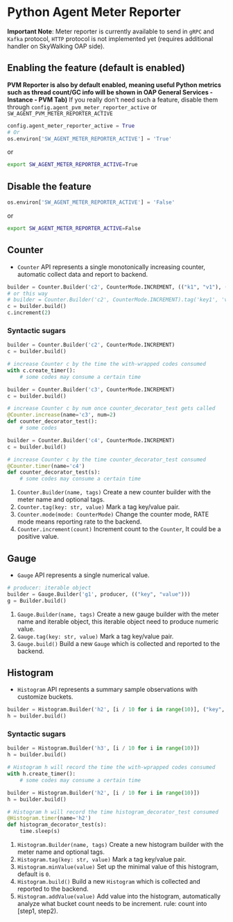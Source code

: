 # Python Agent Meter Reporter

**Important Note**: Meter reporter is currently available to send in `gRPC` and `Kafka` protocol, 
`HTTP` protocol is not implemented yet (requires additional handler on SkyWalking OAP side).

## Enabling the feature (default is enabled)
**PVM Reporter is also by default enabled, meaning useful Python metrics such as thread count/GC info will be shown in OAP General Services - Instance - PVM Tab)**
If you really don't need such a feature, disable them through `config.agent_pvm_meter_reporter_active` or `SW_AGENT_PVM_METER_REPORTER_ACTIVE`

```Python 
config.agent_meter_reporter_active = True
# Or
os.environ['SW_AGENT_METER_REPORTER_ACTIVE'] = 'True'
``` 
or
```bash
export SW_AGENT_METER_REPORTER_ACTIVE=True
```

## Disable the feature
```Python 
os.environ['SW_AGENT_METER_REPORTER_ACTIVE'] = 'False'
``` 
or
```bash
export SW_AGENT_METER_REPORTER_ACTIVE=False
```
## Counter
* `Counter` API represents a single monotonically increasing counter, automatic collect data and report to backend.
```python
builder = Counter.Builder('c2', CounterMode.INCREMENT, (("k1", "v1"), ("k2", "v2")))
# or this way
# builder = Counter.Builder('c2', CounterMode.INCREMENT).tag('key1', 'value1').tag('key2', 'value2')
c = builder.build()
c.increment(2)
```
### Syntactic sugars
```python
builder = Counter.Builder('c2', CounterMode.INCREMENT)
c = builder.build()

# increase Counter c by the time the with-wrapped codes consumed
with c.create_timer():
    # some codes may consume a certain time
```

```python
builder = Counter.Builder('c3', CounterMode.INCREMENT)
c = builder.build()

# increase Counter c by num once counter_decorator_test gets called
@Counter.increase(name='c3', num=2)
def counter_decorator_test():
    # some codes
```

```python
builder = Counter.Builder('c4', CounterMode.INCREMENT)
c = builder.build()

# increase Counter c by the time counter_decorator_test consumed
@Counter.timer(name='c4')
def counter_decorator_test(s):
    # some codes may consume a certain time
```

1. `Counter.Builder(name, tags)` Create a new counter builder with the meter name and optional tags.
1. `Counter.tag(key: str, value)` Mark a tag key/value pair.
1. `Counter.mode(mode: CounterMode)` Change the counter mode, RATE mode means reporting rate to the backend.
1. `Counter.increment(count)` Increment count to the `Counter`, It could be a positive value.

## Gauge
* `Gauge` API represents a single numerical value.
```python
# producer: iterable object
builder = Gauge.Builder('g1', producer, (("key", "value")))
g = Builder.build()
```
1. `Gauge.Builder(name, tags)` Create a new gauge builder with the meter name and iterable object, this iterable object need to produce numeric value.
1. `Gauge.tag(key: str, value)` Mark a tag key/value pair.
1. `Gauge.build()` Build a new `Gauge` which is collected and reported to the backend.

## Histogram
* `Histogram` API represents a summary sample observations with customize buckets.
```python
builder = Histogram.Builder('h2', [i / 10 for i in range(10)], ("key", "value"))
h = builder.build()
```
### Syntactic sugars
```python
builder = Histogram.Builder('h3', [i / 10 for i in range(10)])
h = builder.build()

# Histogram h will record the time the with-wprapped codes consumed
with h.create_timer():
    # some codes may consume a certain time
```

```python
builder = Histogram.Builder('h2', [i / 10 for i in range(10)])
h = builder.build()

# Histogram h will record the time histogram_decorator_test consumed
@Histogram.timer(name='h2')
def histogram_decorator_test(s):
    time.sleep(s)
```
1. `Histogram.Builder(name, tags)` Create a new histogram builder with the meter name and optional tags.
1. `Histogram.tag(key: str, value)` Mark a tag key/value pair.
1. `Histogram.minValue(value)` Set up the minimal value of this histogram, default is `0`.
1. `Histogram.build()` Build a new `Histogram` which is collected and reported to the backend.
1. `Histogram.addValue(value)` Add value into the histogram, automatically analyze what bucket count needs to be increment. rule: count into [step1, step2).